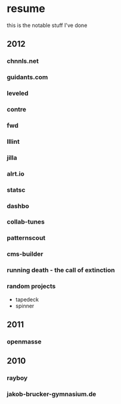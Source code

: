 # resume

this is the notable stuff I've done

## 2012

### chnnls.net

### guidants.com

### leveled

### contre

### fwd

### lllint

### jilla

### alrt.io

### statsc

### dashbo

### collab-tunes

### patternscout

### cms-builder

### running death - the call of extinction

### random projects

* tapedeck
* spinner

## 2011

### openmasse

## 2010

### rayboy

### jakob-brucker-gymnasium.de